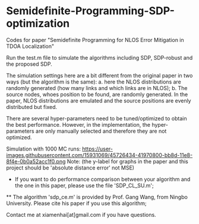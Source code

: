 # Semidefinite-Programming-SDP-optimization
Codes for paper "Semidefinite Programming for NLOS Error Mitigation in TDOA Localization"

Run the test.m file to simulate the algorithms including SDP, SDP-robust and the proposed SDP. 

The simulation settings here are a bit different from the original paper in two ways (but the algorithm is the same): a. here
the NLOS distributions are randomly generated (how many links and which links are in NLOS); b. The source nodes, whoes position to be 
found, are randomly generated. In the paper, NLOS distributions are emulated and the source positions are evenly distributed but fixed. 

There are several hyper-parameters need to be tuned/optimized to obtain the best performance. However, in the implementation, the hyper-parameters 
are only manually selected and therefore they are not optimized. 

Simulation with 1000 MC runs:
https://user-images.githubusercontent.com/15931069/45726434-41970800-bb8d-11e8-8f4e-0b0a52acc1f0.png
Note: (the y-label for graphs in the paper and this project should be 'absolute distance error' not MSE)


*  If you want to do performance comparison between your algorithm and the one in this paper, please use the file 'SDP_CL_SU.m'; 

**  The algorithm 'sdp_ce.m' is provided by Prof. Gang Wang, from Ningbo University. Please cite his paper if you use this algorithm; 

Contact me at xiamenhai[at]gmail.com if you have questions. 
